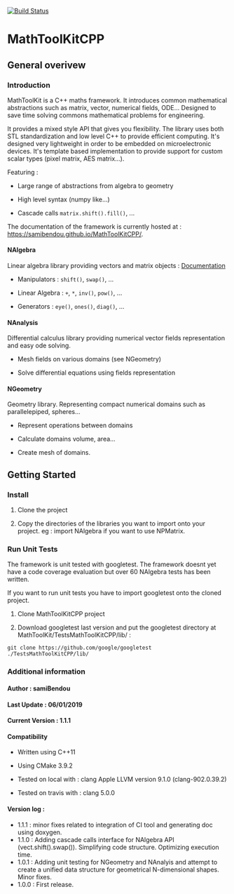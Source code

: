 [![Build Status](https://travis-ci.org/samiBendou/MathToolKitCPP.svg?branch=master)](https://travis-ci.org/samiBendou/MathToolKitCPP/builds)

# MathToolKitCPP



## General overivew

### Introduction

MathToolKit is a C++ maths framework. It introduces common mathematical abstractions such as matrix, vector, numerical fields, ODE...
Designed to save time solving commons mathematical problems for engineering.

It provides a mixed style API that gives you flexibility.
The library uses both STL standardization and low level C++ to provide efficient computing.
It's designed very lightweight in order to be embedded on microelectronic devices.
It's template based implementation to provide support for custom scalar types (pixel matrix, AES matrix...).

Featuring :

- Large range of abstractions from algebra to geometry

- High level syntax (numpy like...)

- Cascade calls `matrix.shift().fill()`, ...

The documentation of the framework is currently hosted at : https://samibendou.github.io/MathToolKitCPP/.

#### NAlgebra

Linear algebra library providing vectors and matrix objects : [Documentation](https://samibendou.github.io/MathToolKitCPP/group___n_algebra.html)

- Manipulators : `shift()`, `swap()`, ...

- Linear Algebra : `+`, `*`, `inv()`, `pow()`, ...

- Generators : `eye()`, `ones()`, `diag()`, ...
  
 #### NAnalysis
 
 Differential calculus library providing numerical vector fields representation and easy ode solving.
 
- Mesh fields on various domains (see NGeometry)

- Solve differential equations using fields representation
 
 #### NGeometry
 
 Geometry library. Representing compact numerical domains such as parallelepiped, spheres...
 
 - Represent operations between domains
 
 - Calculate domains volume, area...
  
 - Create mesh of domains.

## Getting Started

### Install
 
1. Clone the project

2. Copy the directories of the libraries you want to import onto your project. 
eg : import NAlgebra if you want to use NPMatrix.

### 

### Run Unit Tests

The framework is unit tested with googletest. The framework doesnt yet have a code coverage evaluation
but over 60 NAlgebra tests has been written.

If you want to run unit tests you have to import googletest onto the cloned project.

1. Clone MathToolKitCPP project

2. Download googletest last version and put the googletest directory at MathToolKit/TestsMathToolKitCPP/lib/ : 

```commandline
git clone https://github.com/google/googletest ./TestsMathToolKitCPP/lib/

```

### Additional information

#### Author : samiBendou

#### Last Update : 06/01/2019

#### Current Version : 1.1.1

#### Compatibility

- Written using C++11

- Using CMake 3.9.2

- Tested on local with : clang Apple LLVM version 9.1.0 (clang-902.0.39.2)

- Tested on travis with : clang 5.0.0

#### Version log :

- 1.1.1 :   minor fixes related to integration of CI tool and generating doc using doxygen.
- 1.1.0 :   Adding cascade calls interface for NAlgebra API (vect.shift().swap()). Simplifying code structure.
            Optimizing execution time.
- 1.0.1 :   Adding unit testing for NGeometry and NAnalyis and attempt to create a unified data structure
            for geometrical N-dimensional shapes. Minor fixes.
- 1.0.0 :   First release.


